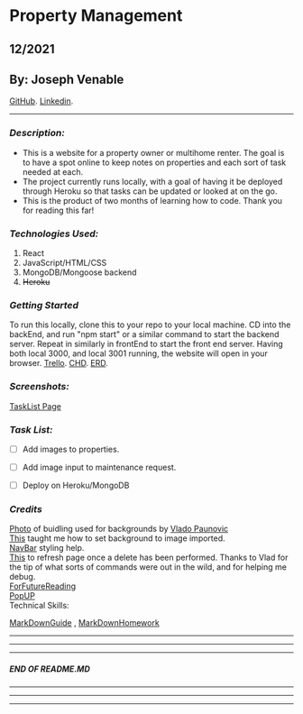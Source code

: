 # Property Management
## 12/2021
## By: Joseph Venable
[GitHub](https://github.com/JJVenable).
[Linkedin](https://www.linkedin.com/jjvenable).
***

### ***Description:***
* This is a website for a property owner or multihome renter. The goal is to have a spot online to keep notes on properties and each sort of task needed at each.
* The project currently runs locally, with a goal of having it be deployed through Heroku so that tasks can be updated or looked at on the go.
* This is the product of two months of learning how to code. Thank you for reading this far!
  
### ***Technologies Used:***
1. React
2. JavaScript/HTML/CSS
3. MongoDB/Mongoose backend
4. ~~Heroku~~

### ***Getting Started***
To run this locally, clone this to your repo to your local machine. CD into the backEnd, and run "npm start" or a similar command to start the backend server. Repeat in similarly in frontEnd to start the front end server. Having both local 3000, and local 3001 running, the website will open in your browser.
 [Trello](https://trello.com/b/lFcgcHuc/jv-property-project).
 [CHD](https://lucid.app/lucidchart/7df9f11c-1acf-4a7d-bd89-1ac50f62da0b/edit?beaconFlowId=1C9D00E3480CD321&invitationId=inv_93af8c55-bad3-4b8a-b915-89db6859f8f5&page=0_0#).
 [ERD](https://lucid.app/lucidchart/e1dcf8da-017e-4cf0-a0bc-bdd722821ada/edit?beaconFlowId=4A3D7667F4B60A19&invitationId=inv_3d803fb4-5a61-4ac4-94c9-c9b05dd29076&page=0_0#).
 

### ***Screenshots:***
[TaskList Page](https://i.imgur.com/0rzvbWR.png)



### ***Task List:***
- [ ] Add images to properties.
- [ ] Add image input to maintenance request.
- [ ] Deploy on Heroku/MongoDB
   


### ***Credits***
[Photo](https://unsplash.com/photos/VNTBsqERYWA) of buidling used for backgrounds by [Vlado Paunovic](https://unsplash.com/@vlado) <br>
[This](https://www.freecodecamp.org/news/react-background-image-tutorial-how-to-set-backgroundimage-with-inline-css-style/) taught me how to set background to image imported. <br>
[NavBar](https://www.w3schools.com/howto/howto_css_topnav_equal_width.asp) styling help. <br>
[This](https://developer.mozilla.org/en-US/docs/Web/API/Location/reload) to refresh page once a delete has been performed. Thanks to Vlad for the tip of what sorts of commands were out in the wild, and for helping me debug. <br>
[ForFutureReading](https://www.w3schools.com/react/react_usecontext.asp) <br>
[PopUP](https://www.npmjs.com/package/reactjs-popup) <br>
Technical Skills:

[MarkDownGuide](https://ia.net/writer/support/general/markdown-guide)
,
[MarkDownHomework](https://github.com/JJVenable/u1_hw_markdown)


---
---
---
#####  END OF README.MD
---
---
---
